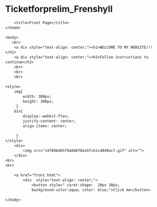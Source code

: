 # Ticketforprelim_Frenshyll
<!DOCTYPE html>
<html>
    <head>
        
        <title>Front Page</title>
    </head>

    <body>
       <br>
        <a div style="text-align: center;"><h1>WELCOME TO MY WEBSITE!!!</h1>
        <a div style="text-align: center;"><h2>Follow instructions to continue</h2>
        <br>
        <br>
        <br>
   
    <style>
        img{
            width: 300px;
            height: 300px;
         }
        div{
            display:-webkit-flex;
            justify-content: center;
            align-items: center;

         }
    </style>
        <div>
            <img src="14f896d65f9a04878ea5fcb1c4849ac7.gif" alt="">
        </div>
    <br>
    <br>       
        
        <a href="front.html">
            <div  style="text-align: center;">
                <button style=" caret-shape:  20px 30px;
                background-color:aqua; color: blue;">Click me</button>
        
    </body>
</html>
